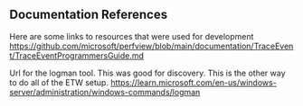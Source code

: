 ﻿## Documentation References

Here are some links to resources that were used for development
https://github.com/microsoft/perfview/blob/main/documentation/TraceEvent/TraceEventProgrammersGuide.md

Url for the logman tool. This was good for discovery. This is the other way to do all of the ETW setup.
https://learn.microsoft.com/en-us/windows-server/administration/windows-commands/logman